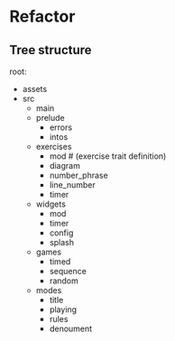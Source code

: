 # Refactor

## Tree structure

root:

- assets
- src
  - main
  - prelude
    - errors
    - intos
  - exercises
    - mod # (exercise trait definition)
    - diagram
    - number_phrase
    - line_number
    - timer
  - widgets
    - mod
    - timer
    - config
    - splash
  - games
    - timed
    - sequence
    - random
  - modes
    - title
    - playing
    - rules
    - denoument
